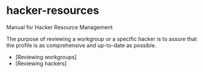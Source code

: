 # hacker-resources
Manual for Hacker Resource Management

The purpose of reviewing a workgroup or a specific hacker is to assure that the profile is as comprehensive and up-to-date as possible.

* [Reviewing workgroups]
* [Reviewing hackers]